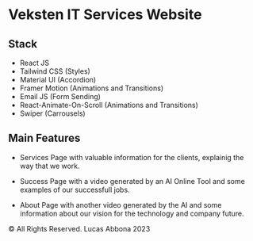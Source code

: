 # Veksten IT Services Website

## Stack

- React JS
- Tailwind CSS (Styles)
- Material UI (Accordion)
- Framer Motion (Animations and Transitions)
- Email JS (Form Sending)
- React-Animate-On-Scroll (Animations and Transitions)
- Swiper (Carrousels)

## Main Features

- Services Page with valuable information for the clients, explainig the way that we work.

- Success Page with a video generated by an AI Online Tool and some examples of our successfull jobs.

- About Page with another video generated by the AI and some information about our vision for the technology and company future.


© All Rights Reserved. Lucas Abbona 2023 
